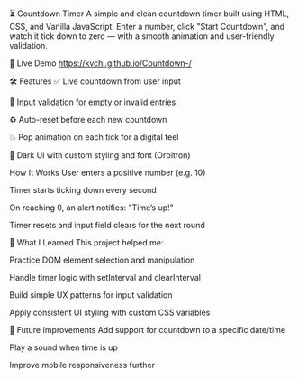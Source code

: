 ⏳ Countdown Timer
A simple and clean countdown timer built using HTML, CSS, and Vanilla JavaScript. Enter a number,
click "Start Countdown", and watch it tick down to zero — with a smooth animation and user-friendly validation.

🚀 Live Demo
https://kvchi.github.io/Countdown-/

🛠 Features
✅ Live countdown from user input

🚫 Input validation for empty or invalid entries

♻️ Auto-reset before each new countdown

💥 Pop animation on each tick for a digital feel

🎨 Dark UI with custom styling and font (Orbitron)

 How It Works
User enters a positive number (e.g. 10)

Timer starts ticking down every second

On reaching 0, an alert notifies: "Time’s up!"

Timer resets and input field clears for the next round

🎯 What I Learned
This project helped me:

Practice DOM element selection and manipulation

Handle timer logic with setInterval and clearInterval

Build simple UX patterns for input validation

Apply consistent UI styling with custom CSS variables

📌 Future Improvements
Add support for countdown to a specific date/time

Play a sound when time is up

Improve mobile responsiveness further
